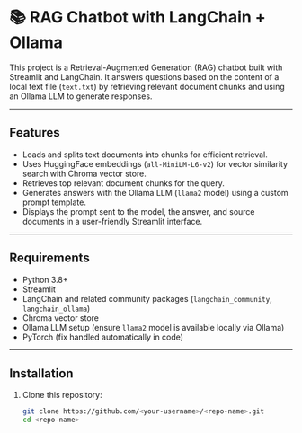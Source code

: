 # 📚 RAG Chatbot with LangChain + Ollama

This project is a Retrieval-Augmented Generation (RAG) chatbot built with Streamlit and LangChain. It answers questions based on the content of a local text file (`text.txt`) by retrieving relevant document chunks and using an Ollama LLM to generate responses.

---

## Features

- Loads and splits text documents into chunks for efficient retrieval.
- Uses HuggingFace embeddings (`all-MiniLM-L6-v2`) for vector similarity search with Chroma vector store.
- Retrieves top relevant document chunks for the query.
- Generates answers with the Ollama LLM (`llama2` model) using a custom prompt template.
- Displays the prompt sent to the model, the answer, and source documents in a user-friendly Streamlit interface.

---

## Requirements

- Python 3.8+
- Streamlit
- LangChain and related community packages (`langchain_community`, `langchain_ollama`)
- Chroma vector store
- Ollama LLM setup (ensure `llama2` model is available locally via Ollama)
- PyTorch (fix handled automatically in code)

---

## Installation

1. Clone this repository:
   ```bash
   git clone https://github.com/<your-username>/<repo-name>.git
   cd <repo-name>

